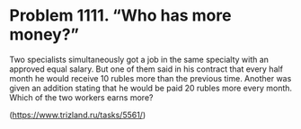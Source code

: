 # Problem 1111. “Who has more money?”

Two specialists simultaneously got a job in the same specialty with an approved equal salary. But one of them said in his contract that every half month he would receive 10 rubles more than the previous time. Another was given an addition stating that he would be paid 20 rubles more every month. Which of the two workers earns more?

(https://www.trizland.ru/tasks/5561/)